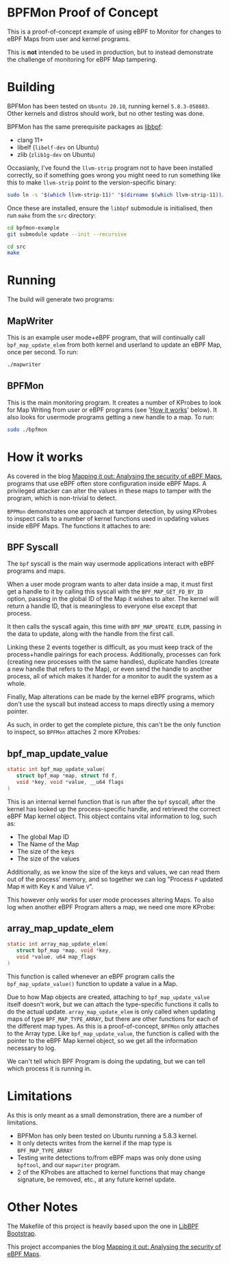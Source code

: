 # BPFMon Proof of Concept

This is a proof-of-concept example of using eBPF to Monitor for changes
to eBPF Maps from user and kernel programs.

This is **not** intended to be used in production, but to instead demonstrate
the challenge of monitoring for eBPF Map tampering.

# Building
BPFMon has been tested on `Ubuntu 20.10`, running kernel `5.8.3-050803`.
Other kernels and distros should work, but no other testing was done.

BPFMon has the same prerequisite packages as [libbpf](https://github.com/libbpf/libbpf/):
- clang 11+
- libelf (`libelf-dev` on Ubuntu)
- zlib (`zlib1g-dev` on Ubuntu)

Occasianly, I've found the `llvm-strip` program not to have been installed correctly, so
if something goes wrong you might need to run something like this to make `llvm-strip` point to the version-specific binary:
```bash
sudo ln -s "$(which llvm-strip-11)" "$(dirname $(which llvm-strip-11))/llvm-strip"
```


Once these are installed, ensure the `libbpf` submodule is initialised, then run `make` from the `src` directory:
```bash
cd bpfmon-example
git submodule update --init --recursive

cd src
make
```

# Running
The build will generate two programs:

## MapWriter
This is an example user mode+eBPF program, that will continually call `bpf_map_update_elem` from
both kernel and userland to update an eBPF Map, once per second. To run:
```bash
./mapwriter
```

## BPFMon
This is the main monitoring program. It creates a number of KProbes to look for Map Writing
from user or eBPF programs (see '[How it works](#How-it-works)' below). It also looks
for usermode programs getting a new handle to a map.
To run:
```bash
sudo ./bpfmon
```

# How it works
As covered in the blog [Mapping it out: Analysing the security of eBPF Maps](https://www.crowdstrike.com/blog/tbd), programs that use eBPF often store configuration inside eBPF Maps. A privileged attacker can alter the values in these maps to tamper with the program, which is non-trivial to detect.

`BPPMon` demonstrates one approach at tamper detection, by using KProbes to inspect calls to a number of kernel functions used in updating values inside eBPF Maps. The functions it attaches to are:

## BPF Syscall
The `bpf` syscall is the main way usermode applications interact with eBPF programs and maps.

When a user mode program wants to alter data inside a map, it must first get a handle to it by calling this syscall with the `BPF_MAP_GET_FD_BY_ID` option, passing in the global ID of the Map it wishes to alter. The kernel will return a handle ID, that is meaningless to everyone else except that process.

It then calls the syscall again, this time with `BPF_MAP_UPDATE_ELEM`, passing in the data to update, along with the handle from the first call.

Linking these 2 events together is difficult, as you must keep track of the process+handle pairings for each process. Additionally, processes can fork (creating new processes with the same handles), duplicate handles (create a new handle that refers to the Map), or even send the handle to another process, all of which makes it harder for a monitor to audit the system as a whole.

Finally, Map alterations can be made by the kernel eBPF programs, which don't use the syscall but instead access to maps directly using a memory pointer.

As such, in order to get the complete picture, this can't be the only function to inspect, so `BPFMon` attaches 2 more KProbes:


## bpf_map_update_value
```c
static int bpf_map_update_value(
   struct bpf_map *map, struct fd f,
   void *key, void *value, __u64 flags
)
```

This is an internal kernel function that is run after the `bpf` syscall, after the kernel has looked up the process-specific handle, and retrieved the correct eBPF Map kernel object. This object contains vital information to log, such as:
- The global Map ID
- The Name of the Map
- The size of the keys
- The size of the values

Additionally, as we know the size of the keys and values, we can read them out of the process' memory, and so together we can log "Process `P` updated Map `M` with Key `K` and Value `V`".

This however only works for user mode processes altering Maps. To also log when another eBPF Program alters a map, we need one more KProbe:

## array_map_update_elem
```c
static int array_map_update_elem(
   struct bpf_map *map, void *key,
   void *value, u64 map_flags
)
```
This function is called whenever an eBPF program calls the `bpf_map_update_value()` function to update a value in a Map.

Due to how Map objects are created, attaching to `bpf_map_update_value` itself doesn't work, but we can attach the type-specific functions it calls to do the actual update. `array_map_update_elem` is only called when updating maps of type `BPF_MAP_TYPE_ARRAY`, but there are other functions for each of the different map types. As this is a proof-of-concept, `BPFMon` only attaches to the Array type. Like `bpf_map_update_value`, the function is called with the pointer to the eBPF Map kernel object, so we get all the information necessary to log.

We can't tell which BPF Program is doing the updating, but we can tell which process it is running in.


# Limitations
As this is only meant as a small demonstration, there are a number of limitations.

- BPFMon has only been tested on Ubuntu running a 5.8.3 kernel.
- It only detects writes from the kernel if the map type is `BPF_MAP_TYPE_ARRAY`
- Testing write detections to/from eBPF maps was only done using `bpftool`, and our `mapwriter` program.
- 2 of the KProbes are attached to kernel functions that may change signature, be removed, etc., at any future kernel update.

# Other Notes
The Makefile of this project is heavily based upon the one in [LibBPF Bootstrap](https://github.com/libbpf/libbpf-bootstrap).

This project accompanies the blog [Mapping it out: Analysing the security of eBPF Maps](https://www.crowdstrike.com/blog/tbd).
